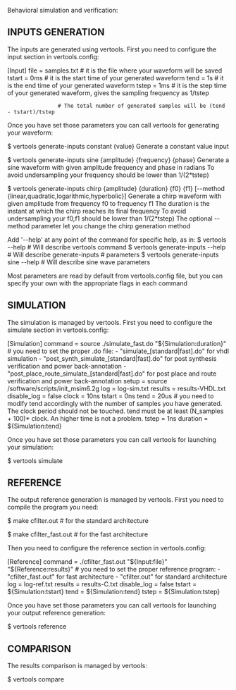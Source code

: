 Behavioral simulation and verification:

## INPUTS GENERATION ##
The inputs are generated using vertools. First you need to configure the input section in vertools.config:

[Input]
file = samples.txt	# it is the file where your waveform will be saved
tstart = 0ms		# it is the start time of your generated waveform
tend = 1s			# it is the end time of your generated waveform
tstep = 1ms			# it is the step time of your generated waveform, gives the sampling frequency as 1/tstep

					# The total number of generated samples will be (tend - tstart)/tstep

Once you have set those parameters you can call vertools for generating your waveform:

 $ vertools generate-inputs constant {value} 
	Generate a constant value input
 
 $ vertools generate-inputs sine {amplitude} {frequency} {phase}
	Generate a sine waveform with given amplitude frequency and phase in radians
	To avoid undersampling your frequency should be lower than 1/(2*tstep)

 $ vertools generate-inputs chirp {amplitude} {duration} {f0} {f1} [--method {linear,quadratic,logarithmic,hyperbolic}]
	Generate a chirp waveform  with given amplitude from frequency f0 to frequency f1
	The duration is the instant at which the chirp reaches its final frequency 
	To avoid undersampling your f0,f1 should be lower than 1/(2*tstep)
	The optional --method parameter let you change the chirp generation method

Add '--help' at any point of the command for specific help, as in:
  $ vertools --help                        # Will describe vertools command
  $ vertools generate-inputs --help        # Will describe generate-inputs 
                                           # parameters
  $ vertools generate-inputs sine --help   # Will describe sine wave parameters

Most parameters are read by default from vertools.config file, but you can 
specify your own with the appropriate flags in each command


## SIMULATION ##
The simulation is managed by vertools. First you need to configure the simulate section in vertools.config:

[Simulation]
command = source ./simulate_fast.do "${Simulation:duration}"	# you need to set the proper .do file:
																- "simulate_[standard|fast].do" for vhdl simulation
																- "post_synth_simulate_[standard|fast].do" for post synthesis 
																	verification and power back-annotation
																- "post_place_route_simulate_[standard|fast].do" for post
																	place and route verification and power back-annotation
setup = source /software/scripts/init_msim6.2g
log = log-sim.txt
results = results-VHDL.txt
disable_log = false
clock = 10ns
tstart = 0ns
tend = 20us		# you need to modify tend accordingly with the number of samples you have generated. The clock period should not be touched.
					tend must be at least (N_samples + 100)* clock. An higher time is not a problem.
tstep = 1ns
duration = ${Simulation:tend}

Once you have set those parameters you can call vertools for launching your simulation:

 $ vertools simulate


## REFERENCE ##
The output reference generation is managed by vertools. First you need to compile the program you need:

 $ make cfilter.out			# for the standard architecture
 
 $ make cfilter_fast.out	# for the fast architecture
 
Then you need to configure the reference section in vertools.config:

[Reference]
command = ./cfilter_fast.out "${Input:file}" "${Reference:results}" 	# you need to set the proper reference program:
																		- "cfilter_fast.out" for fast architecture
																		- "cfilter.out" for standard architecture 
log = log-ref.txt
results = results-C.txt
disable_log = false
tstart = ${Simulation:tstart}
tend = ${Simulation:tend}
tstep = ${Simulation:tstep} 
 
Once you have set those parameters you can call vertools for launching your output reference generation:

 $ vertools reference


## COMPARISON ##

The results comparison is managed by vertools:

 $ vertools compare
 

